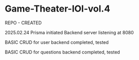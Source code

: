 # Game-Theater-IOI-vol.4

REPO - CREATED

2025.02.24
Prisma initiated
Backend server listening at 8080 

BASIC CRUD for user backend completed, tested

BASIC CRUD for questions backend completed, tested

